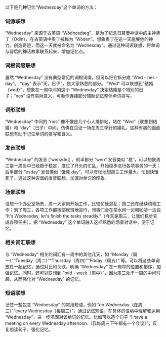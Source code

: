 以下是几种记忆“Wednesday”这个单词的方法：

### 词源联想
“Wednesday” 来源于古英语 “Wōdnesdæg”，是为了纪念日耳曼神话中的主神奥丁（Odin），在古英语中奥丁被称为 “Wōden”。想象奥丁在这一天施展他的神力，创造奇迹，而这一天就被命名为 “Wednesday”。通过这种词源联想，将单词与背后的神话故事联系起来，增加记忆点。

### 词根词缀联想
虽然 “Wednesday” 没有典型常见的词根词缀，但可以把它拆分成 “Wed - nes - day”。 “day” 表示“天，日子”，是大家熟悉的部分。 “Wed” 可以联想到“结婚（wed）”，想象在一周中间的这个 “Wednesday” 决定结婚是个特别的日子；“nes” 没有实际意义，可看作连接部分辅助记忆整体单词拼写。

### 词形联想
“Wednesday” 中间的 “nes” 像不像是几个小人排排站，站在 “Wed”（联想到结婚）和 “day”（日子）中间，仿佛在见证一场在周三举行的婚礼，这种有趣的画面联想有助于记住单词的拼写和含义。

### 发音联想
“Wednesday” 的发音 ['wenzdeɪ] ，前半部分 “wen” 发音类似 “稳”，可以想象周三是一周当中已经趋于稳定，度过了开头的忙乱，开始稳步进行各项事务的一天；后半部分 “esday” 发音类似 “饿死 day”，可以夸张地想周三工作量大，忙到快饿死了。通过这种诙谐的发音联想，加深对单词的印象。

### 场景联想
设想一个办公室场景，周一大家刚开始工作，比较忙碌混乱；周二还在继续梳理工作；到了周三，各项工作都按部就班地进行，同事们会在茶水间一边喝咖啡一边说 “It's Wednesday, let's finish the tasks steadily.”（今天是周三，让我们稳步完成各项任务）。把 “Wednesday” 这个单词融入这样熟悉的场景对话中，便于记忆。

### 相关词汇联想
与 “Wednesday” 相关的词汇有一周中的其他几天，如 “Monday（周一）”“Tuesday（周二）”“Thursday（周四）”“Friday（周五）” 等。可以将这些单词放在一起记忆，通过对比和关联，明确 “Wednesday” 在一周中的位置和排序，加强记忆。同时，还可以联想到 “mid - week（周中）”，因为周三处于一周的中间时段，从而强化对 “Wednesday” 的记忆。

### 短语联想
记住一些包含 “Wednesday” 的常用短语，例如 “on Wednesday（在周三）”“every Wednesday（每周三）”。通过记忆短语，在具体的语境中理解和运用 “Wednesday”，进一步巩固对该单词的记忆。比如可以造个句子 “I have a meeting on every Wednesday afternoon.（我每周三下午都有一个会议）”，反复朗读句子，强化记忆。 